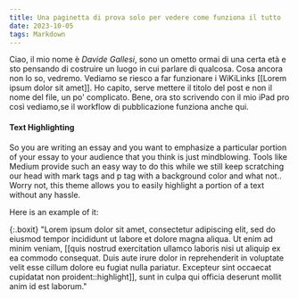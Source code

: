```yaml
---
title: Una paginetta di prova solo per vedere come funziona il tutto
date: 2023-10-05
tags: Markdown 
---
```


Ciao, il mio nome è *Davide Gallesi*, sono un ometto ormai di una certa età e sto pensando di costruire un luogo in cui parlare di qualcosa.
Cosa ancora non lo so, vedremo. Vediamo se riesco a far funzionare i WiKiLinks [[Lorem ipsum dolor sit amet]]. Ho capito, serve mettere il titolo del post e non il nome del file, un po' complicato.
Bene, ora sto scrivendo con il mio iPad pro così vediamo,se il workflow di pubblicazione funziona anche qui.

#### Text Highlighting

So you are writing an essay and you want to emphasize a particular portion of your essay to your audience that you think is just mindblowing. Tools like Medium provide such an easy way to do this while we still keep scratching our head with mark tags and p tag with a background color and what not.. Worry not, this theme allows you to easily highlight a portion of a text without any hassle.

Here is an example of it:

{:.boxit}
"Lorem ipsum dolor sit amet, consectetur adipiscing elit, sed do eiusmod tempor incididunt ut labore et dolore magna aliqua. Ut enim ad minim veniam, [[quis nostrud exercitation ullamco laboris nisi ut aliquip ex ea commodo consequat. Duis aute irure dolor in reprehenderit in voluptate velit esse cillum dolore eu fugiat nulla pariatur. Excepteur sint occaecat cupidatat non proident::highlight]], sunt in culpa qui officia deserunt mollit anim id est laborum."

